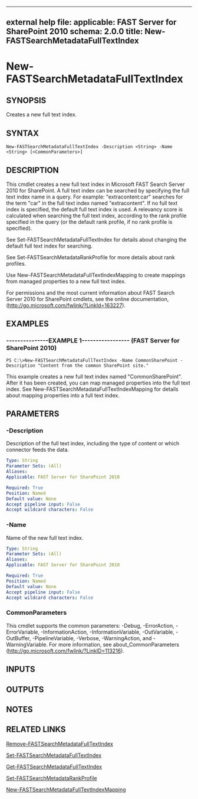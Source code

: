  ---
external help file: 
applicable: FAST Server for SharePoint 2010
schema: 2.0.0
title: New-FASTSearchMetadataFullTextIndex
---

# New-FASTSearchMetadataFullTextIndex

## SYNOPSIS
Creates a new full text index.

## SYNTAX

```
New-FASTSearchMetadataFullTextIndex -Description <String> -Name <String> [<CommonParameters>]
```

## DESCRIPTION
This cmdlet creates a new full text index in Microsoft FAST Search Server 2010 for SharePoint.
A full text index can be searched by specifying the full text index name in a query.
For example: "extracontent:car" searches for the term "car" in the full text index named "extracontent".
If no full text index is specified, the default full text index is used.
A relevancy score is calculated when searching the full text index, according to the rank profile specified in the query (or the default rank profile, if no rank profile is specified).

See Set-FASTSearchMetadataFullTextIndex for details about changing the default full text index for searching.

See Set-FASTSearchMetadataRankProfile for more details about rank profiles.

Use New-FASTSearchMetadataFullTextIndexMapping to create mappings from managed properties to a new full text index.

For permissions and the most current information about FAST Search Server 2010 for SharePoint cmdlets, see the online documentation, (http://go.microsoft.com/fwlink/?LinkId=163227).

## EXAMPLES

### ---------------EXAMPLE 1----------------- (FAST Server for SharePoint 2010)
```
PS C:\>New-FASTSearchMetadataFullTextIndex -Name CommonSharePoint -Description "Content from the common SharePoint site."
```

This example creates a new full text index named "CommonSharePoint".
After it has been created, you can map managed properties into the full text index.
See New-FASTSearchMetadataFullTextIndexMapping for details about mapping properties into a full text index.

## PARAMETERS

### -Description
Description of the full text index, including the type of content or which connector feeds the data.

```yaml
Type: String
Parameter Sets: (All)
Aliases: 
Applicable: FAST Server for SharePoint 2010

Required: True
Position: Named
Default value: None
Accept pipeline input: False
Accept wildcard characters: False
```

### -Name
Name of the new full text index.

```yaml
Type: String
Parameter Sets: (All)
Aliases: 
Applicable: FAST Server for SharePoint 2010

Required: True
Position: Named
Default value: None
Accept pipeline input: False
Accept wildcard characters: False
```

### CommonParameters
This cmdlet supports the common parameters: -Debug, -ErrorAction, -ErrorVariable, -InformationAction, -InformationVariable, -OutVariable, -OutBuffer, -PipelineVariable, -Verbose, -WarningAction, and -WarningVariable. For more information, see about_CommonParameters (http://go.microsoft.com/fwlink/?LinkID=113216).

## INPUTS

## OUTPUTS

## NOTES

## RELATED LINKS

[Remove-FASTSearchMetadataFullTextIndex](Remove-FASTSearchMetadataFullTextIndex.md)

[Set-FASTSearchMetadataFullTextIndex](Set-FASTSearchMetadataFullTextIndex.md)

[Get-FASTSearchMetadataFullTextIndex](Get-FASTSearchMetadataFullTextIndex.md)

[Set-FASTSearchMetadataRankProfile](Set-FASTSearchMetadataRankProfile.md)

[New-FASTSearchMetadataFullTextIndexMapping](New-FASTSearchMetadataFullTextIndexMapping.md)

